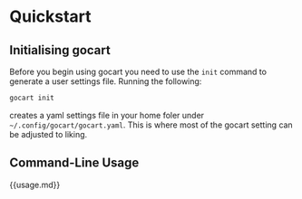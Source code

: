 # Quickstart

## Initialising gocart

Before you begin using gocart you need to use the `init` command to generate a user settings file. Running the following:

```bash
gocart init
```

creates a yaml settings file in your home foler under `~/.config/gocart/gocart.yaml`. This is where most of the gocart setting can be adjusted to liking.

<!-- Once created, open the settings file in any text editor and follow the in-file instructions to populate the missing settings values (usually given an ``XXX`` placeholder).  -->

## Command-Line Usage

{{usage.md}}

